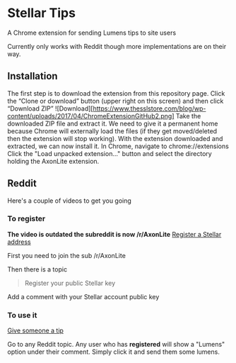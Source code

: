 # Stellar Tips

A Chrome extension for sending Lumens tips to site users

Currently only works with Reddit though more implementations are on their way.

## Installation
The first step is to download the extension from this repository page. 
Click the “Clone or download” button (upper right on this screen) and then click “Download ZIP”
![Download][https://www.thesslstore.com/blog/wp-content/uploads/2017/04/ChromeExtensionGitHub2.png]
Take the downloaded ZIP file and extract it. We need to give it a permanent home because Chrome will externally load the files (if they get moved/deleted then the extension will stop working).
With the extension downloaded and extracted, we can now install it. In Chrome, navigate to chrome://extensions
Click the "Load unpacked extension..." button and select the directory holding the AxonLite extension.

## Reddit
Here's a couple of videos to get you going

### To register
__The video is outdated the subreddit is now /r/AxonLite__
[Register a Stellar address](https://www.youtube.com/watch?v=I6jkGNDOQvc&feature=youtu.be)

First you need to join the sub /r/AxonLite

Then there is a topic 

> Register your public Stellar key

Add a comment with your Stellar account public key

### To use it
[Give someone a tip](https://www.youtube.com/watch?v=67vFc9Kz5Fs&feature=youtu.be)

Go to any Reddit topic. Any user who has **registered** will show a "Lumens" option under their comment. Simply click it and send them some lumens.


